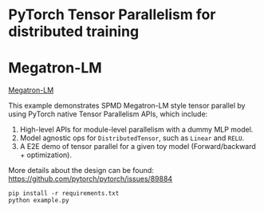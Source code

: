 # PyTorch Tensor Parallelism for distributed training

# Megatron-LM
[Megatron-LM](https://github.com/NVIDIA/Megatron-LM#gpt-3-example)

This example demonstrates SPMD Megatron-LM style tensor parallel by using
PyTorch native Tensor Parallelism APIs, which include:

1. High-level APIs for module-level parallelism with a dummy MLP model.
2. Model agnostic ops for `DistributedTensor`, such as `Linear` and `RELU`.
3. A E2E demo of tensor parallel for a given toy model (Forward/backward + optimization).

More details about the design can be found:
https://github.com/pytorch/pytorch/issues/89884

```
pip install -r requirements.txt
python example.py
```
